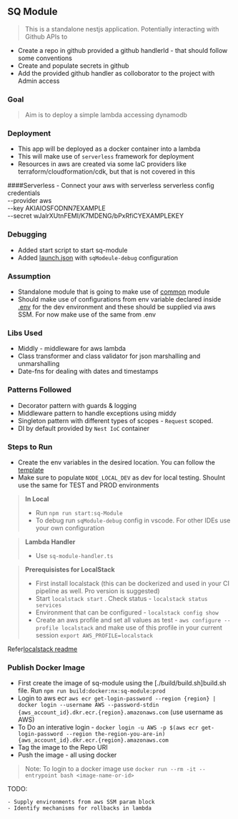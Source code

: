 ## **SQ Module**

> This is a standalone nestjs application. Potentially interacting with Github APIs to

-   Create a repo in github provided a github handlerId - that should follow some conventions
-   Create and populate secrets in github
-   Add the provided github handler as colloborator to the project with Admin access

### **Goal**

> Aim is to deploy a simple lambda accessing dynamodb

### **Deployment**

-   This app will be deployed as a docker container into a lambda
-   This will make use of `serverless` framework for deployment
-   Resources in aws are created via some IaC providers like terraform/cloudformation/cdk, but that is not covered in this

####Serverless - Connect your aws with serverless serverless config credentials \
 --provider aws \
 --key AKIAIOSFODNN7EXAMPLE \
 --secret wJalrXUtnFEMI/K7MDENG/bPxRfiCYEXAMPLEKEY

### **Debugging**

-   Added start script to start sq-module
-   Added [launch.json](./../../../.vscode/launch.json) with `sqModeule-debug` configuration

### **Assumption**

-   Standalone module that is going to make use of [common](./../../libs/common/src/lib/common.module.ts) module
-   Should make use of configurations from env variable declared inside [.env](./../../config/development/.env) for the dev environment and these should be supplied via aws SSM. For now make use of the same from .env

### **Libs Used**

-   Middly - middleware for aws lambda
-   Class transformer and class validator for json marshalling and unmarshalling
-   Date-fns for dealing with dates and timestamps

### **Patterns Followed**

-   Decorator pattern with guards & logging
-   Middleware pattern to handle exceptions using middy
-   Singleton pattern with different types of scopes - `Request` scoped.
-   DI by default provided by `Nest IoC` container

### **Steps to Run**

-   Create the env variables in the desired location. You can follow the [template](./../../env-template/template.json)
-   Make sure to populate `NODE_LOCAL_DEV` as dev for local testing. Shoulnt use the same for TEST and PROD environments

> **In Local**
>
> -   Run `npm run start:sq-Module`
> -   To debug run `sqModule-debug` config in vscode. For other IDEs use your own configuration

> **Lambda Handler**
>
> -   Use `sq-module-handler.ts`

> **Prerequisistes for LocalStack**
>
> -   First install localstack (this can be dockerized and used in your CI pipeline as well. Pro version is suggested)
> -   Start `localstack start` . Check status - `localstack status services`
> -   Environment that can be configured - `localstack config show`
> -   Create an aws profile and set all values as test - `aws configure --profile localstack` and make use of this profile in your current session `export AWS_PROFILE=localstack`

Refer[localstack readme](localstack_Readme.md)

### Publish Docker Image

-   First create the image of sq-module using the [./build/build.sh]build.sh file. Run `npm run build:docker:nx:sq-module:prod`
-   Login to aws ecr `aws ecr get-login-password --region {region} | docker login --username AWS --password-stdin {aws_account_id}.dkr.ecr.{region}.amazonaws.com` (use username as AWS)
-   To Do an interative login - `docker login -u AWS -p $(aws ecr get-login-password --region the-region-you-are-in){aws_account_id}.dkr.ecr.{region}.amazonaws.com`
-   Tag the image to the Repo URI
-   Push the image - all using docker

> Note: To login to a docker image use `docker run --rm -it --entrypoint bash <image-name-or-id>`

TODO:

    - Supply environments from aws SSM param block
    - Identify mechanisms for rollbacks in lambda
